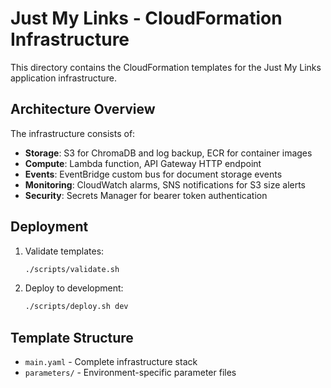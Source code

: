 # Just My Links - CloudFormation Infrastructure

This directory contains the CloudFormation templates for the Just My Links application infrastructure.

## Architecture Overview

The infrastructure consists of:
- **Storage**: S3 for ChromaDB and log backup, ECR for container images
- **Compute**: Lambda function, API Gateway HTTP endpoint
- **Events**: EventBridge custom bus for document storage events
- **Monitoring**: CloudWatch alarms, SNS notifications for S3 size alerts
- **Security**: Secrets Manager for bearer token authentication

## Deployment

1. Validate templates:
   ```bash
   ./scripts/validate.sh
   ```

2. Deploy to development:
   ```bash
   ./scripts/deploy.sh dev
   ```

## Template Structure

- `main.yaml` - Complete infrastructure stack
- `parameters/` - Environment-specific parameter files
